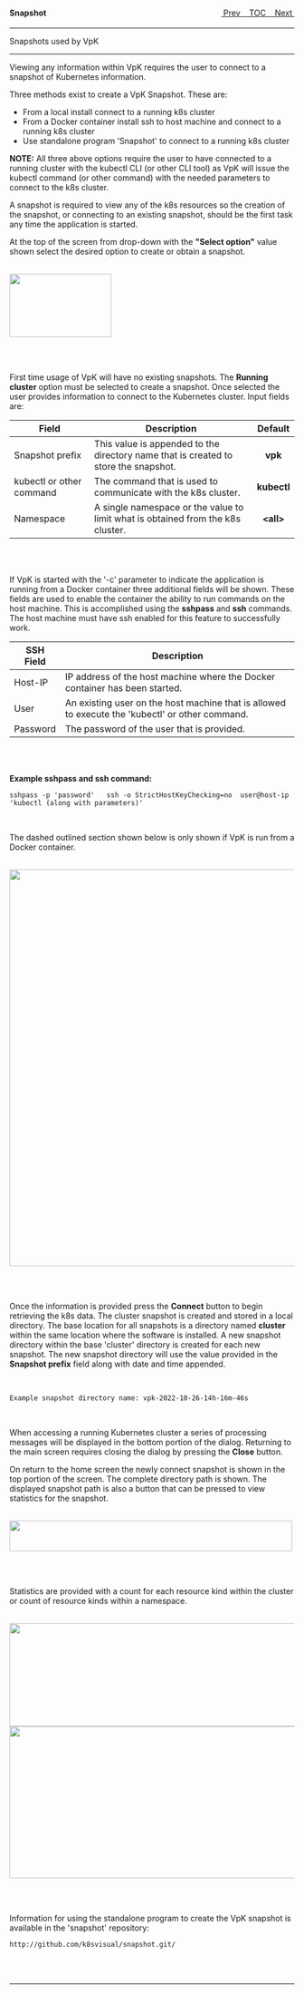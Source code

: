 <topicKey snapshot/>
<topicBack id="topicNext" link="cluster"/>
<topicNext id="topicBack" link="overview"/>

<a style="float: right;" href="javascript:docNextTopic()">&nbsp;&nbsp;Next&nbsp;<i class="fas fa-lg fa-arrow-right"></i></a>
<a style="float: right;" href="javascript:docNextTopic('toc')">&nbsp;&nbsp;TOC&nbsp;&nbsp;</a>
<a style="float: right;" href="javascript:docPrevTopic()"><i class="fas fa-lg fa-arrow-left"></i>&nbsp;Prev&nbsp;&nbsp;</a>

#### Snapshot

---

Snapshots used by VpK

<!-- <div style="margin-left: 150px;">
    <iframe width="700" height="390" src="https://www.youtube.com/embed/7sjFh8N6FrY"></iframe>
</div> -->

---

Viewing any information within VpK requires the user to connect to a snapshot of Kubernetes information.  

Three methods exist to create a VpK Snapshot.  These are:

- From a local install connect to a running k8s cluster
- From a Docker container install ssh to host machine and connect to a running k8s cluster
- Use standalone program 'Snapshot' to connect to a running k8s cluster

__NOTE:__ All three above options require the user to have connected to a running cluster with the kubectl CLI (or other CLI tool) as VpK will issue the kubectl command (or other command) with the needed parameters to connect to the k8s cluster. 

A snapshot is required to view any of the k8s resources so the creation of the snapshot, or connecting to an existing snapshot, should be the first task any time the application is started.  

At the top of the screen from drop-down with the __"Select option"__ value shown select the desired option to create or obtain a snapshot.  

<br>

<img style="float: center;" src="https://raw.githubusercontent.com/k8svisual/viewk8s/main/public/docs/docimages/dataSourceDropDown.png" width="180" height="112">

<br><br>

First time usage of VpK will have no existing snapshots.  The __Running cluster__ option must be selected to create a snapshot. 
Once selected the user provides information to connect to the Kubernetes cluster.  Input fields are:

| Field | Description | Default |
|---|---|:---:|
| Snapshot prefix | This value is appended to the directory name that is created to store the snapshot. | __vpk__ |
| kubectl or other command | The command that is used to communicate with the k8s cluster. | __kubectl__ |
| Namespace | A single namespace or the value __<all>__ to limit what is obtained from the k8s cluster.  | __&lt;all&gt;__ |

<br><br>

If VpK is started with the '-c' parameter to indicate the application is running from a Docker container three additional fields will
be shown.  These fields are used to enable the container the ability to run commands on the host machine.  This is accomplished using the
__sshpass__ and __ssh__ commands.  The host machine must have ssh enabled for this feature to successfully work.

| SSH Field | Description |
|---|---|
| Host-IP | IP address of the host machine where the Docker container has been started. |
| User | An existing user on the host machine that is allowed to execute the 'kubectl' or other command. |
| Password | The password of the user that is provided.  |

<br><br>

__Example sshpass and ssh command:__
```
sshpass -p 'password'   ssh -o StrictHostKeyChecking=no  user@host-ip  'kubectl (along with parameters)'
```

<br>

The dashed outlined section shown below is only shown if VpK is run from a Docker container.

<br>

<img style="float: center;" src="https://raw.githubusercontent.com/k8svisual/viewk8s/main/public/docs/docimages/ssh-parms.png" width="700" height="700">

<br><br>

Once the information is provided press the __Connect__ button to begin retrieving the k8s data.  The cluster snapshot is created and stored in a local directory.  The base location for all snapshots is a directory named __cluster__ within the same location where the software is installed.  A new snapshot directory within the base 'cluster' directory is created for each new snapshot.  The new snapshot directory will use the value provided in the __Snapshot prefix__ field along with date and time appended.  

<br>

```
Example snapshot directory name: vpk-2022-10-26-14h-16m-46s
```
<br>

When accessing a running Kubernetes cluster a series of processing messages will be displayed in the bottom portion of the dialog.  Returning to the main screen requires closing the dialog by pressing the __Close__ button.

On return to the home screen the newly connect snapshot is shown in the top portion of the screen.  The complete directory path is shown.  The displayed snapshot path is also a button that can be pressed to view statistics for the snapshot.

<br>

<img style="float: center;" src="https://raw.githubusercontent.com/k8svisual/viewk8s/main/public/docs/docimages/snapshotName.png" width="500" height="54">

<br><br>

Statistics are provided with a count for each resource kind within the cluster or count of resource kinds within a namespace.

<br>

<img style="float: center;" src="https://raw.githubusercontent.com/k8svisual/viewk8s/main/public/docs/docimages/snapshotStatsKind.png" width="700" height="182">

<br>

<img style="float: center;" src="https://raw.githubusercontent.com/k8svisual/viewk8s/main/public/docs/docimages/snapshotStatsNS.png" width="700" height="268">

<br><br>

Information for using the standalone program to create the VpK snapshot is available in the 'snapshot' repository:

```
http://github.com/k8svisual/snapshot.git/ 
```

<br><br>

---

<!-- sudo systemsetup -setremotelogin on -->
